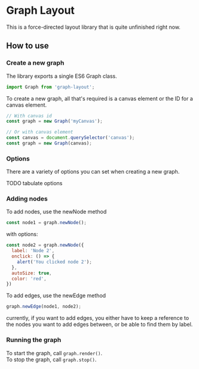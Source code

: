 # Graph Layout

This is a force-directed layout library that is quite unfinished right now.

## How to use

### Create a new graph
The library exports a single ES6 Graph class.

```js
import Graph from 'graph-layout';
```

To create a new graph, all that's required is a canvas element or the ID for a canvas element.

```js
// With canvas id
const graph = new Graph('myCanvas');

// Or with canvas element
const canvas = document.querySelector('canvas');
const graph = new Graph(canvas);
```

### Options
There are a variety of options you can set when creating a new graph.

TODO tabulate options

### Adding nodes
To add nodes, use the newNode method
```js
const node1 = graph.newNode();
```
with options:
```js
const node2 = graph.newNode({
  label: 'Node 2',
  onclick: () => {
    alert('You clicked node 2');
  },
  autoSize: true,
  color: 'red',
})
```

To add edges, use the newEdge method

```js
graph.newEdge(node1, node2);
```
currently, if you want to add edges, you either have to keep a reference to the nodes you want to add edges between, or be able to find them by label.

### Running the graph

To start the graph, call `graph.render()`.
\
To stop the graph, call `graph.stop()`.
